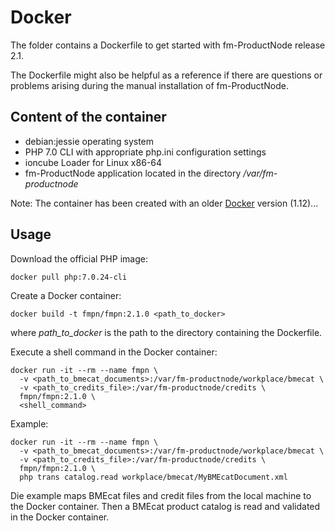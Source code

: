 # Docker

The folder contains a Dockerfile to get started with fm-ProductNode release 2.1.

The Dockerfile might also be helpful as a reference if there are questions or problems arising during the manual installation of fm-ProductNode.

## Content of the container

- debian:jessie operating system
- PHP 7.0 CLI with appropriate php.ini configuration settings
- ioncube Loader for Linux x86-64
- fm-ProductNode application located in the directory */var/fm-productnode*

Note: The container has been created with an older [Docker](https://www.docker.com/) version (1.12)...

## Usage

Download the official PHP image:
```
docker pull php:7.0.24-cli
```

Create a Docker container:
```
docker build -t fmpn/fmpn:2.1.0 <path_to_docker>
```

where *path_to_docker* is the path to the directory containing the Dockerfile.

Execute a shell command in the Docker container:
```
docker run -it --rm --name fmpn \
  -v <path_to_bmecat_documents>:/var/fm-productnode/workplace/bmecat \
  -v <path_to_credits_file>:/var/fm-productnode/credits \
  fmpn/fmpn:2.1.0 \
  <shell_command>
```

Example:
```
docker run -it --rm --name fmpn \
  -v <path_to_bmecat_documents>:/var/fm-productnode/workplace/bmecat \
  -v <path_to_credits_file>:/var/fm-productnode/credits \
  fmpn/fmpn:2.1.0 \
  php trans catalog.read workplace/bmecat/MyBMEcatDocument.xml
```

Die example maps BMEcat files and credit files from the local machine to the Docker container. Then a BMEcat product catalog is read and validated in the Docker container.
